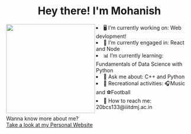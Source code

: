 <h1 align="center">Hey there! I'm Mohanish</h1>
<img src="https://www.vegamoontech.com/wp-content/uploads/2020/03/web-design.gif" alt="" width="240px" align="left">

<li>🖥 I’m currently working on: Web devlopment! 
<li>🚢 I’m currently engaged in: React and Node 
<li>📊 I’m currently learning: Fundamentals of Data Science with Python
<li>💬 Ask me about: C++ and Python
<li>🤗 Recreational activities: 🎧Music and ⚽️Football 
<li>📧 How to reach me: 20bcs133@iiitdmj.ac.in 

Wanna know more about me?<br>
<a href="mohanishdc7.github.io" target=_blank>Take a look at my Personal Website</a>
